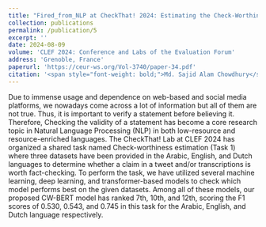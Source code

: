 ```yaml
---
title: "Fired_from_NLP at CheckThat! 2024: Estimating the Check-Worthiness of Tweets Using a Fine-tuned Transformer-based Approach"
collection: publications
permalink: /publication/5
excerpt: ''
date: 2024-08-09
volume: 'CLEF 2024: Conference and Labs of the Evaluation Forum'
address: 'Grenoble, France'
paperurl: 'https://ceur-ws.org/Vol-3740/paper-34.pdf'
citation: '<span style="font-weight: bold;">Md. Sajid Alam Chowdhury</span>, Anik Shanto, Mostak Chowdhury, Hasan Murad, and Udoy Das.'
---
```

Due to immense usage and dependence on web-based and social media platforms, we nowadays come across a lot of information but all of them are not true. Thus, it is important to verify a statement before believing it. Therefore, Checking the validity of a statement has become a core research topic in Natural Language Processing (NLP) in both low-resource and resource-enriched languages. The CheckThat! Lab at CLEF 2024 has organized a shared task named Check-worthiness estimation (Task 1) where three datasets have been provided in the Arabic, English, and Dutch languages to determine whether a claim in a tweet and/or transcriptions is worth fact-checking. To perform the task, we have utilized several machine learning, deep learning, and transformer-based models to check which model performs best on the given datasets. Among all of these models, our proposed CW-BERT model has ranked 7th, 10th, and 12th, scoring the F1 scores of 0.530, 0.543, and 0.745 in this task for the Arabic, English, and Dutch language respectively.
